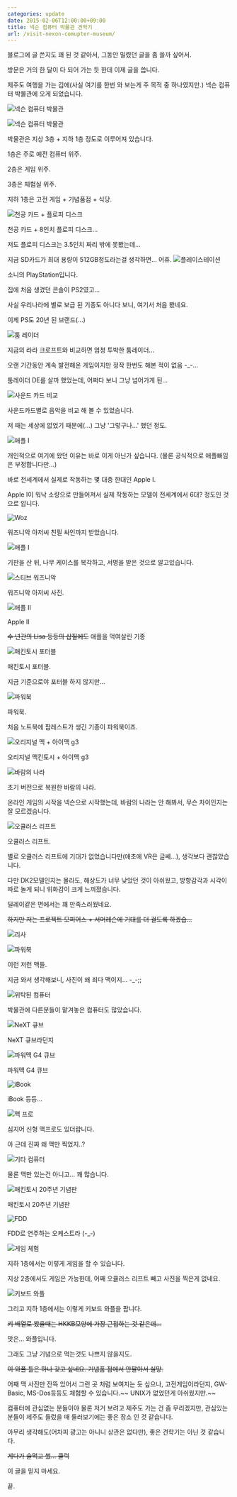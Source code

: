 ```yaml
---
categories: update
date: 2015-02-06T12:00:00+09:00
title: 넥슨 컴퓨터 박물관 견학기
url: /visit-nexon-comupter-museum/
---
```


블로그에 글 쓴지도 꽤 된 것 같아서, 그동안 밀렸던 글을 좀 쓸까 싶어서.

방문은 거의 한 달이 다 되어 가는 듯 한데 이제 글을 씁니다.

제주도 여행을 가는 김에(사실 여기를 한번 와 보는게 주 목적 중 하나였지만.) 넥슨 컴퓨터 박물관에 오게 되었습니다.

![넥슨 컴퓨터 박물관](01.jpg)

![넥슨 컴퓨터 박물관](02.jpg)

박물관은 지상 3층 + 지하 1층 정도로 이루어져 있습니다.

1층은 주로 예전 컴퓨터 위주.

2층은 게임 위주.

3층은 체험실 위주.

지하 1층은 고전 게임 + 기념품점 + 식당.

![천공 카드 + 플로피 디스크](03.jpg)

천공 카드 + 8인치 플로피 디스크...

저도 플로피 디스크는 3.5인치 짜리 밖에 못봤는데...

지금 SD카드가 최대 용량이 512GB정도라는걸 생각하면... 어휴.
![플레이스테이션](04.jpg)

소니의 PlayStation입니다.

집에 처음 생겼던 콘솔이 PS2였고...

사실 우리나라에 별로 보급 된 기종도 아니다 보니, 여기서 처음 봤네요.

이제 PS도 20년 된 브랜드(...)

![툼 레이더](05.jpg)

지금의 라라 크로프트와 비교하면 엄청 투박한 툼레이더...

오랜 기간동안 계속 발전해온 게임이지만 정작 한번도 해본 적이 없음 -\_-...

툼레이더 DE를 살까 했었는데, 어쩌다 보니 그냥 넘어가게 된...

![사운드 카드 비교](06.jpg)

사운드카드별로 음악을 비교 해 볼 수 있었습니다.

저 때는 세상에 없었기 때문에(...) 그냥 '그렇구나...' 했던 정도.

![애플 I](07.jpg)

개인적으로 여기에 왔던 이유는 바로 이게 아닌가 싶습니다. (물론 공식적으로 애플빠임은 부정합니다만...)

바로 전세계에서 실제로 작동하는 몇 대중 한대인 Apple I.

Apple I이 워낙 소량으로 만들어져서 실제 작동하는 모델이 전세계에서 6대? 정도인 것으로 압니다.

![Woz](08.jpg)

워즈니악 아저씨 친필 싸인까지 받았습니다.

![애플 I](09.jpg)

기판을 산 뒤, 나무 케이스를 복각하고, 서명을 받은 것으로 알고있습니다.

![스티브 워즈니악](10.jpg)

워즈니악 아저씨 사진.

![애플 II](11.jpg)

Apple II

~~수 년간의 Lisa 등등의 삽질에도~~ 애플을 먹여살린 기종

![매킨토시 포터블](12.jpg)

매킨토시 포터블.

지금 기준으로야 포터블 하지 않지만...

![파워북](13.jpg)

파워북.

처음 노트북에 팜레스트가 생긴 기종이 파워북이죠.

![오리지널 맥 + 아이맥 g3](14.jpg)

오리지널 맥킨토시 + 아이맥 g3

![바람의 나라](15.jpg)

초기 버전으로 복원한 바람의 나라.

온라인 게임의 시작을 넥슨으로 시작했는데, 바람의 나라는 안 해봐서, 무슨 차이인지는 잘 모르겠습니다.

![오큘러스 리프트](16.jpg)

오큘러스 리프트.

별로 오큘러스 리프트에 기대가 없었습니다만(애초에 VR은 글쎄...), 생각보다 괜찮았습니다.

다만 DK2모델인지는 몰라도, 해상도가 너무 낮았던 것이 아쉬웠고, 방향감각과 시각이 따로 놀게 되니 위화감이 크게 느껴졌습니다.

딜레이같은 면에서는 꽤 만족스러웠네요.

~~하지만 저는 프로젝트 모피어스 + 서머레슨에 기대를 더 걸도록 하겠습...~~

![리사](17.jpg)

![파워북](18.jpg)

이런 저런 맥들.

지금 와서 생각해보니, 사진이 왜 죄다 맥이지... -\_-;;

![위탁된 컴퓨터](19.jpg)

박물관에 다른분들이 맡겨놓은 컴퓨터도 많았습니다.

![NeXT 큐브](20.jpg)

NeXT 큐브라던지

![파워맥 G4 큐브](21.jpg)

파워맥 G4 큐브

![iBook](22.jpg)

iBook 등등...

![맥 프로](23.jpg)

심지어 신형 맥프로도 있더랍니다.

아 근데 진짜 왜 맥만 찍었지..?

![기타 컴퓨터](24.jpg)

물론 맥만 있는건 아니고... 꽤 많습니다.

![매킨토시 20주년 기념판](25.jpg)

매킨토시 20주년 기념판

![FDD](26.jpg)

FDD로 연주하는 오케스트라 (-\_-)

![게임 체험](27.jpg)

지하 1층에서는 이렇게 게임을 할 수 있습니다.

지상 2층에서도 게임은 가능한데, 어째 오큘러스 리프트 빼고 사진을 찍은게 없네요.

![키보드 와플](28.jpg)

그리고 지하 1층에서는 이렇게 키보드 와플을 팝니다.

~~키 배열로 봤을때는 HKKB모양에 가장 근접하는 것 같은데...~~

맛은... 와플입니다.

그래도 그냥 기념으로 먹는것도 나쁘지 않을지도.

~~이 와플 틀은 하나 갖고 싶네요. 기념품 점에서 안팔아서 실망.~~

어째 맥 사진만 잔뜩 있어서 그런 곳 처럼 보여지는 듯 싶으나, 고전게임이라던지, GW-Basic, MS-Dos등등도 체험할 수 있습니다.~~ UNIX가 없었던게 아쉬웠지만.~~

컴퓨터에 관심없는 분들이야 물론 저거 보려고 제주도 가는 건 좀 무리겠지만, 관심있는 분들이 제주도 들렀을 때 둘러보기에는 좋은 장소 인 것 같습니다.

아무리 생각해도(어차피 광고는 아니니 상관은 없다만), 좋은 견학기는 아닌 것 같습니다.

~~게다가 술먹고 썼... 쿨럭~~

이 글을 믿지 마세요.

끝.
